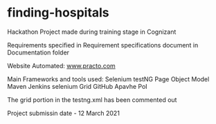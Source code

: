 # finding-hospitals

Hackathon Project made during training stage in Cognizant

Requirements specified in Requirement specifications document in Documentation folder

Website Automated: www.practo.com

Main Frameworks and tools used:
Selenium
testNG
Page Object Model
Maven
Jenkins
selenium Grid
GitHub
Apavhe PoI

The grid portion in the testng.xml has been commented out

Project submissin date - 12 March 2021
